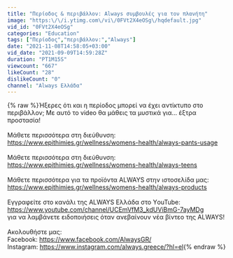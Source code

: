 ```yaml
---
title: "Περίοδος & περιβάλλον: Always συμβουλές για τον πλανήτη"
image: "https:\/\/i.ytimg.com\/vi\/0FVt2X4eOSg\/hqdefault.jpg"
vid_id: "0FVt2X4eOSg"
categories: "Education"
tags: ["Περίοδος","περιβάλλον:","Always"]
date: "2021-11-08T14:58:05+03:00"
vid_date: "2021-09-09T14:59:28Z"
duration: "PT1M15S"
viewcount: "667"
likeCount: "28"
dislikeCount: "0"
channel: "Always Ελλάδα"
---
```

{% raw %}Ήξερες ότι και η περίοδος μπορεί να έχει αντίκτυπο στο περιβάλλον; Με αυτό το video θα μάθεις τα μυστικά για… έξτρα προστασία!<br /><br />Μάθετε περισσότερα στη διεύθυνση: <a rel="nofollow" target="blank" href="https://www.epithimies.gr/wellness/womens-health/always-pants-usage">https://www.epithimies.gr/wellness/womens-health/always-pants-usage</a><br /><br />Μάθετε περισσότερα στη διεύθυνση: <br /><a rel="nofollow" target="blank" href="https://www.epithimies.gr/wellness/womens-health/always-teens">https://www.epithimies.gr/wellness/womens-health/always-teens</a><br /><br />Μάθετε περισσότερα για τα προϊόντα ALWAYS στην ιστοσελίδα μας: <br /><a rel="nofollow" target="blank" href="https://www.epithimies.gr/wellness/womens-health/always-products">https://www.epithimies.gr/wellness/womens-health/always-products</a><br /><br />Εγγραφείτε στο κανάλι της ALWAYS Ελλάδα στο ΥouTube: <a rel="nofollow" target="blank" href="https://www.youtube.com/channel/UCEmVfM3_kdUViBmG-7ayMDg">https://www.youtube.com/channel/UCEmVfM3_kdUViBmG-7ayMDg</a><br />για να λαμβάνετε ειδοποιήσεις όταν ανεβαίνουν νέα βίντεο της ALWAYS!<br /><br />Ακολουθήστε μας:<br />Facebook: <a rel="nofollow" target="blank" href="https://www.facebook.com/AlwaysGR/">https://www.facebook.com/AlwaysGR/</a><br />Instagram: <a rel="nofollow" target="blank" href="https://www.instagram.com/always.greece/?hl=el">https://www.instagram.com/always.greece/?hl=el</a>{% endraw %}
